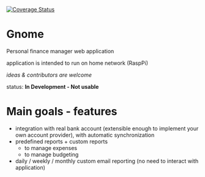 [![Coverage Status](https://coveralls.io/repos/github/yanhamu/Gnome/badge.svg?branch=master)](https://coveralls.io/github/yanhamu/Gnome?branch=master)
# Gnome
Personal finance manager web application

application is intended to run on home network (RaspPi)

*ideas & contributors are welcome*

status: **In Development - Not usable**

# Main goals - features
- integration with real bank account (extensible enough to implement your own account provider), with automatic synchronization
- predefined reports + custom reports
  - to manage expenses
  - to manage budgeting
- daily / weekly / monthly custom email reporting (no need to interact with application)
